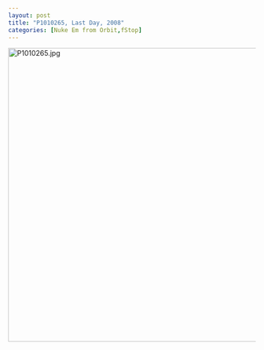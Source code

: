 ```yaml
---
layout: post
title: "P1010265, Last Day, 2008"
categories: [Nuke Em from Orbit,fStop]
---
```

<img alt="P1010265.jpg" src="http://www.botzilla.com/blog/pix2009/P1010265.jpg" width="807" height="599" border="0" />


<!--more-->

